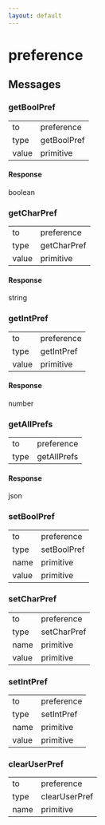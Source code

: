 ```yaml
---
layout: default
---
```


# preference #

## Messages ##

### getBoolPref ###

<table>

<tr>
<td>to</td>
<td>preference</td>
</tr>

<tr>
<td>type</td>
<td>getBoolPref</td>
</tr>

<tr>
<td>value</td>
<td>primitive</td>
</tr>

</table>

#### Response ####
boolean

### getCharPref ###

<table>

<tr>
<td>to</td>
<td>preference</td>
</tr>

<tr>
<td>type</td>
<td>getCharPref</td>
</tr>

<tr>
<td>value</td>
<td>primitive</td>
</tr>

</table>

#### Response ####
string

### getIntPref ###

<table>

<tr>
<td>to</td>
<td>preference</td>
</tr>

<tr>
<td>type</td>
<td>getIntPref</td>
</tr>

<tr>
<td>value</td>
<td>primitive</td>
</tr>

</table>

#### Response ####
number

### getAllPrefs ###

<table>

<tr>
<td>to</td>
<td>preference</td>
</tr>

<tr>
<td>type</td>
<td>getAllPrefs</td>
</tr>

</table>

#### Response ####
json

### setBoolPref ###

<table>

<tr>
<td>to</td>
<td>preference</td>
</tr>

<tr>
<td>type</td>
<td>setBoolPref</td>
</tr>

<tr>
<td>name</td>
<td>primitive</td>
</tr>

<tr>
<td>value</td>
<td>primitive</td>
</tr>

</table>

### setCharPref ###

<table>

<tr>
<td>to</td>
<td>preference</td>
</tr>

<tr>
<td>type</td>
<td>setCharPref</td>
</tr>

<tr>
<td>name</td>
<td>primitive</td>
</tr>

<tr>
<td>value</td>
<td>primitive</td>
</tr>

</table>

### setIntPref ###

<table>

<tr>
<td>to</td>
<td>preference</td>
</tr>

<tr>
<td>type</td>
<td>setIntPref</td>
</tr>

<tr>
<td>name</td>
<td>primitive</td>
</tr>

<tr>
<td>value</td>
<td>primitive</td>
</tr>

</table>

### clearUserPref ###

<table>

<tr>
<td>to</td>
<td>preference</td>
</tr>

<tr>
<td>type</td>
<td>clearUserPref</td>
</tr>

<tr>
<td>name</td>
<td>primitive</td>
</tr>

</table>
